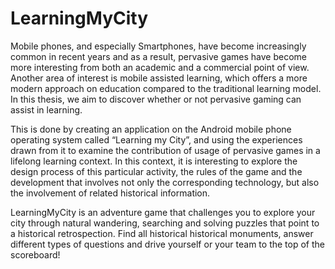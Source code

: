 # LearningMyCity

Mobile phones, and especially Smartphones, have become increasingly common in recent years and as a result, pervasive games have become more interesting from both an academic and a commercial point of view. Another area of interest is mobile assisted learning, which offers a more modern approach on education compared to the traditional learning model. In this thesis, we aim to discover whether or not pervasive gaming can assist in learning.

This is done by creating an application on the Android mobile phone operating system called “Learning my City”, and using the experiences drawn from it to examine the contribution of usage of pervasive games in a lifelong learning context. In this context, it is interesting to explore the design process of this particular activity, the rules of the game and the development that involves not only the corresponding technology, but also the involvement of related historical information. 

LearningMyCity is an adventure game that challenges you to explore your city through natural wandering, searching and solving puzzles that point to a historical retrospection. Find all historical historical monuments, answer different types of questions and drive yourself or your team to the top of the scoreboard!
